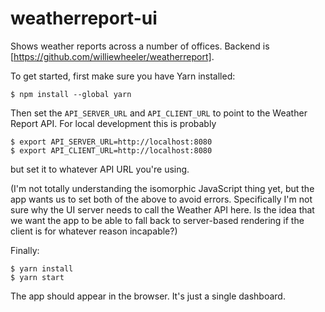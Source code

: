 # weatherreport-ui

Shows weather reports across a number of offices. Backend is [https://github.com/williewheeler/weatherreport].

To get started, first make sure you have Yarn installed:

```
$ npm install --global yarn
```

Then set the `API_SERVER_URL` and `API_CLIENT_URL` to point to the Weather Report API. For local development this is
probably

```
$ export API_SERVER_URL=http://localhost:8080
$ export API_CLIENT_URL=http://localhost:8080
```

but set it to whatever API URL you're using.

(I'm not totally understanding the isomorphic JavaScript thing yet, but the app wants us to set both of the above to
avoid errors. Specifically I'm not sure why the UI server needs to call the Weather API here. Is the idea that we want
the app to be able to fall back to server-based rendering if the client is for whatever reason incapable?)

Finally:

```
$ yarn install
$ yarn start
```

The app should appear in the browser. It's just a single dashboard.
